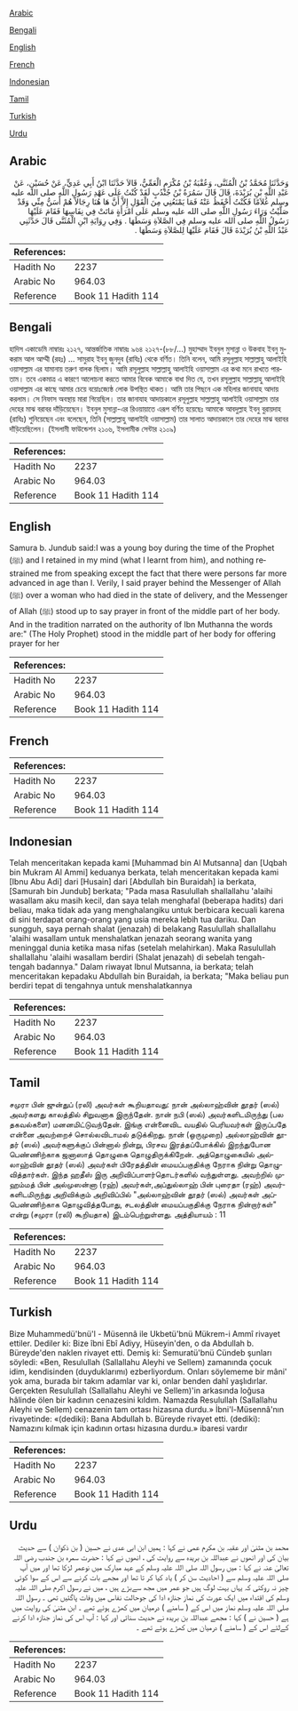 [Arabic](#arabic)

[Bengali](#bengali)

[English](#english)

[French](#french)

[Indonesian](#indonesian)

[Tamil](#tamil)

[Turkish](#turkish)

[Urdu](#urdu)

## Arabic


<div dir="rtl" lang="ar" style={{fontSize:'larger',backgroundColor:'#f8f9fa',padding:20}}>
وَحَدَّثَنَا مُحَمَّدُ بْنُ الْمُثَنَّى، وَعُقْبَةُ بْنُ مُكْرَمٍ الْعَمِّيُّ، قَالاَ حَدَّثَنَا ابْنُ أَبِي عَدِيٍّ، عَنْ حُسَيْنٍ، عَنْ عَبْدِ اللَّهِ بْنِ بُرَيْدَةَ، قَالَ قَالَ سَمُرَةُ بْنُ جُنْدُبٍ لَقَدْ كُنْتُ عَلَى عَهْدِ رَسُولِ اللَّهِ صلى الله عليه وسلم غُلاَمًا فَكُنْتُ أَحْفَظُ عَنْهُ فَمَا يَمْنَعُنِي مِنَ الْقَوْلِ إِلاَّ أَنَّ هَا هُنَا رِجَالاً هُمْ أَسَنُّ مِنِّي وَقَدْ صَلَّيْتُ وَرَاءَ رَسُولِ اللَّهِ صلى الله عليه وسلم عَلَى امْرَأَةٍ مَاتَتْ فِي نِفَاسِهَا فَقَامَ عَلَيْهَا رَسُولُ اللَّهِ صلى الله عليه وسلم فِي الصَّلاَةِ وَسَطَهَا ‏.‏ وَفِي رِوَايَةِ ابْنِ الْمُثَنَّى قَالَ حَدَّثَنِي عَبْدُ اللَّهِ بْنُ بُرَيْدَةَ قَالَ فَقَامَ عَلَيْهَا لِلصَّلاَةِ وَسَطَهَا ‏.‏
</div>
<div style={{backgroundColor:'#f8f9fa',padding:20, marginBottom: 10}}><table> <thead> <tr> <th>References:</th> <th></th> </tr> </thead> <tbody><tr><td>Hadith No</td><td>2237</td></tr><tr><td>Arabic No</td><td>964.03</td></tr><tr><td>Reference</td><td>Book 11 Hadith 114</td></tr></tbody></table></div>

## Bengali


<div dir="ltr" lang="bn" style={{fontSize:'larger',backgroundColor:'#f8f9fa',padding:20}}>
হাদিস একাডেমি নাম্বারঃ ২১২৭, আন্তর্জাতিক নাম্বারঃ ৯৬৪ ২১২৭-(৮৮/...) মুহাম্মাদ ইবনুল মুসান্না ও উকবাহ ইবনু মুকরাম আল আম্মী (রহঃ) ... সামুরাহ ইবনু জুনদুব (রাযিঃ) থেকে বর্ণিত। তিনি বলেন, আমি রসূলুল্লাহ সাল্লাল্লাহু আলাইহি ওয়াসাল্লাম এর যামানায় তরুণ বালক ছিলাম। আমি রসূলুল্লাহ সাল্লাল্লাহু আলাইহি ওয়াসাল্লাম এর কথা মনে রাখতে পারতাম। তবে একমাত্র এ কারণে আলোচনা করতে আমার বিবেক আমাকে বাধা দিত যে, তখন রসূলুল্লাহ সাল্লাল্লাহু আলাইহি ওয়াসাল্লাম এর কাছে আমার চেয়ে বয়োঃজ্যেষ্ঠ লোক উপস্থিত থাকত। আমি তার পিছনে এক মহিলার জানাযাহ আদায় করলাম। সে নিফাস অবস্থায় মারা গিয়েছিল। তার জানাযাহ আদায়কালে রসূলুল্লাহ সাল্লাল্লাহু আলাইহি ওয়াসাল্লাম তার দেহের মাঝ বরাবর দাঁড়িয়েছেন। ইবনুল মুসান্না-এর রিওয়ায়াতে এরূপ বর্ণিত হয়েছেঃ আমাকে আবদুল্লাহ ইবনু বুরায়দাহ (রাযিঃ) শুনিয়েছেন এবং বলেছেন, তিনি (সাল্লাল্লাহু আলাইহি ওয়াসাল্লাম) তার সালাত আদায়কালে তার দেহের মাঝ বরাবর দাঁড়িয়েছিলেন। (ইসলামী ফাউন্ডেশন ২১০৬, ইসলামীক সেন্টার ২১০৯)
</div>
<div style={{backgroundColor:'#f8f9fa',padding:20, marginBottom: 10}}><table> <thead> <tr> <th>References:</th> <th></th> </tr> </thead> <tbody><tr><td>Hadith No</td><td>2237</td></tr><tr><td>Arabic No</td><td>964.03</td></tr><tr><td>Reference</td><td>Book 11 Hadith 114</td></tr></tbody></table></div>

## English


<div dir="ltr" lang="en" style={{fontSize:'larger',backgroundColor:'#f8f9fa',padding:20}}>
Samura b. Jundub said:I was a young boy during the time of the Prophet (ﷺ) and I retained in my mind (what I learnt from him), and nothing restrained me from speaking except the fact that there were persons far more advanced in age than I. Verily, I said prayer behind the Messenger of Allah (ﷺ) over a woman who had died in the state of delivery, and the Messenger of Allah (ﷺ) stood up to say prayer in front of the middle part of her body. And in the tradition narrated on the authority of Ibn Muthanna the words are:" (The Holy Prophet) stood in the middle part of her body for offering prayer for her
</div>
<div style={{backgroundColor:'#f8f9fa',padding:20, marginBottom: 10}}><table> <thead> <tr> <th>References:</th> <th></th> </tr> </thead> <tbody><tr><td>Hadith No</td><td>2237</td></tr><tr><td>Arabic No</td><td>964.03</td></tr><tr><td>Reference</td><td>Book 11 Hadith 114</td></tr></tbody></table></div>

## French


<div dir="ltr" lang="fr" style={{fontSize:'larger',backgroundColor:'#f8f9fa',padding:20}}>

</div>
<div style={{backgroundColor:'#f8f9fa',padding:20, marginBottom: 10}}><table> <thead> <tr> <th>References:</th> <th></th> </tr> </thead> <tbody><tr><td>Hadith No</td><td>2237</td></tr><tr><td>Arabic No</td><td>964.03</td></tr><tr><td>Reference</td><td>Book 11 Hadith 114</td></tr></tbody></table></div>

## Indonesian


<div dir="ltr" lang="id" style={{fontSize:'larger',backgroundColor:'#f8f9fa',padding:20}}>
Telah menceritakan kepada kami [Muhammad bin Al Mutsanna] dan [Uqbah bin Mukram Al Ammi] keduanya berkata, telah menceritakan kepada kami [Ibnu Abu Adi] dari [Husain] dari [Abdullah bin Buraidah] ia berkata, [Samurah bin Jundub] berkata; "Pada masa Rasulullah shallallahu 'alaihi wasallam aku masih kecil, dan saya telah menghafal (beberapa hadits) dari beliau, maka tidak ada yang menghalangiku untuk berbicara kecuali karena di sini terdapat orang-orang yang usia mereka lebih tua dariku. Dan sungguh, saya pernah shalat (jenazah) di belakang Rasulullah shallallahu 'alaihi wasallam untuk menshalatkan jenazah seorang wanita yang meninggal dunia ketika masa nifas (setelah melahirkan). Maka Rasulullah shallallahu 'alaihi wasallam berdiri (Shalat jenazah) di sebelah tengah-tengah badannya." Dalam riwayat Ibnul Mutsanna, ia berkata; telah menceritakan kepadaku Abdullah bin Buraidah, ia berkata; "Maka beliau pun berdiri tepat di tengahnya untuk menshalatkannya
</div>
<div style={{backgroundColor:'#f8f9fa',padding:20, marginBottom: 10}}><table> <thead> <tr> <th>References:</th> <th></th> </tr> </thead> <tbody><tr><td>Hadith No</td><td>2237</td></tr><tr><td>Arabic No</td><td>964.03</td></tr><tr><td>Reference</td><td>Book 11 Hadith 114</td></tr></tbody></table></div>

## Tamil


<div dir="ltr" lang="ta" style={{fontSize:'larger',backgroundColor:'#f8f9fa',padding:20}}>
சமுரா பின் ஜுன்துப் (ரலி) அவர்கள் கூறியதாவது: நான் அல்லாஹ்வின் தூதர் (ஸல்) அவர்களது காலத்தில் சிறுவனாக இருந்தேன். நான் நபி (ஸல்) அவர்களிடமிருந்து (பல தகவல்களை) மனனமிட்டுவந்தேன். இங்கு என்னைவிட வயதில் பெரியவர்கள் இருப்பதே என்னை அவற்றைச் சொல்லவிடாமல் தடுக்கிறது. நான் (ஒருமுறை) அல்லாஹ்வின் தூதர் (ஸல்) அவர்களுக்குப் பின்னால் நின்று, பிரசவ இரத்தப்போக்கில் இறந்துபோன பெண்ணிற்காக ஜனாஸாத் தொழுகை தொழுதிருக்கிறேன். அத்தொழுகையில் அல்லாஹ்வின் தூதர் (ஸல்) அவர்கள் பிரேதத்தின் மையப்பகுதிக்கு நேராக நின்று தொழுவித்தார்கள். இந்த ஹதீஸ் இரு அறிவிப்பாளர்தொடர்களில் வந்துள்ளது. அவற்றில் முஹம்மத் பின் அல்முஸன்னா (ரஹ்) அவர்கள்,அப்துல்லாஹ் பின் புரைதா (ரஹ்) அவர்களிடமிருந்து அறிவிக்கும் அறிவிப்பில் "அல்லாஹ்வின் தூதர் (ஸல்) அவர்கள் அப்பெண்ணிற்காக தொழுவித்தபோது, சடலத்தின் மையப்பகுதிக்கு நேராக நின்றார்கள்" என்று (சமுரா (ரலி) கூறியதாக) இடம்பெற்றுள்ளது. அத்தியாயம் : 11
</div>
<div style={{backgroundColor:'#f8f9fa',padding:20, marginBottom: 10}}><table> <thead> <tr> <th>References:</th> <th></th> </tr> </thead> <tbody><tr><td>Hadith No</td><td>2237</td></tr><tr><td>Arabic No</td><td>964.03</td></tr><tr><td>Reference</td><td>Book 11 Hadith 114</td></tr></tbody></table></div>

## Turkish


<div dir="ltr" lang="tr" style={{fontSize:'larger',backgroundColor:'#f8f9fa',padding:20}}>
Bize Muhammedü'bnü'l - Müsennâ ile Ukbetü'bnü Mükrem-i Ammî rivayet ettiler. Dediler ki: Bize îbni Ebî Adiyy, Hüseyin'den, o da Abdullah b. Büreyde'den naklen rivayet etti. Demiş ki: Semuratü'bnü Cündeb şunları söyledi: «Ben, Resulullah (Sallallahu Aleyhi ve Sellem) zamanında çocuk idim, kendisinden (duyduklarımı) ezberliyordum. Onları söylememe bir mâni' yok ama, burada bir takım adamlar var ki, onlar benden dahî yaşlıdırlar. Gerçekten Resulullah (Sallallahu Aleyhi ve Sellem)'in arkasında loğusa hâlinde ölen bir kadının cenazesini kıldım. Namazda Resulullah (Sallallahu Aleyhi ve Sellem) cenazenin tam ortası hizasına durdu.» İbni'l-Müsennâ'nın rivayetinde: «(dediki): Bana Abdullah b. Büreyde rivayet etti. (dediki): Namazını kılmak için kadının ortası hizasına durdu.» ibaresi vardır
</div>
<div style={{backgroundColor:'#f8f9fa',padding:20, marginBottom: 10}}><table> <thead> <tr> <th>References:</th> <th></th> </tr> </thead> <tbody><tr><td>Hadith No</td><td>2237</td></tr><tr><td>Arabic No</td><td>964.03</td></tr><tr><td>Reference</td><td>Book 11 Hadith 114</td></tr></tbody></table></div>

## Urdu


<div dir="rtl" lang="ur" style={{fontSize:'larger',backgroundColor:'#f8f9fa',padding:20}}>
محمد بن مثنیٰ اور عقبہ بن مکرم عمی نے کہا : ہمیں ابن ابی عدی نے حسین ( بن ذکوان ) سے حدیث بیان کی اور انھوں نے عبداللہ بن بریدہ سے روایت کی ، انھوں نے کہا : حضرت سمرہ بن جندب رضی اللہ تعالیٰ عنہ نے کہا : میں رسول اللہ صلی اللہ علیہ وسلم کے عہد مبارک میں نوعمر لڑکا تھا اور میں آپ صلی اللہ علیہ وسلم سے ( احادیث سن کر ) یاد کیا کر تا تھا اور مجھے بات کرنے سے اس کے سوا کوئی چیز نہ روکتی کہ یہاں بہت لوگ ہیں جو عمر میں مجھ سےبڑے ہیں ، میں نے رسول اکرم صلی اللہ علیہ وسلم کی اقتداء میں ایک عورت کی نماز جنازہ ادا کی جوحالت نفاس میں وفات پاگئیں تھی ۔ رسول اللہ صلی اللہ علیہ وسلم نماز میں اس کے ( سامنے ) درمیان میں کھڑے ہوئے تھے ۔ ابن مثنیٰ کی روایت میں ہے ( حسین نے ) کہا : مجھے عبداللہ بن بریدہ نے حدیث سنائی اور کہا : آپ اس کی نماز جنازہ ادا کرنے کےلئے اس کے ( سامنے ) درمیان میں کھڑے ہوئے تھے ۔
</div>
<div style={{backgroundColor:'#f8f9fa',padding:20, marginBottom: 10}}><table> <thead> <tr> <th>References:</th> <th></th> </tr> </thead> <tbody><tr><td>Hadith No</td><td>2237</td></tr><tr><td>Arabic No</td><td>964.03</td></tr><tr><td>Reference</td><td>Book 11 Hadith 114</td></tr></tbody></table></div>
